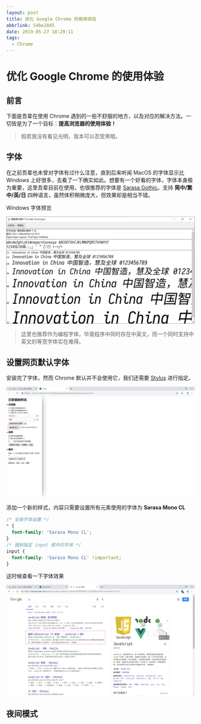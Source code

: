 ```yaml
---
layout: post
title: 优化 Google Chrome 的使用体验
abbrlink: 54be2845
date: 2019-05-27 18:29:11
tags:
  - Chrome
---
```


# 优化 Google Chrome 的使用体验

## 前言

下面是吾辈在使用 Chrome 遇到的一些不舒服的地方，以及对应的解决方法。一切皆是为了一个目标：**提高浏览器的使用体验！**

> 假若我没有看见光明，我本可以忍受黑暗。

## 字体

在之前吾辈也未曾对字体有过什么注意，直到后来听闻 MacOS 的字体显示比 Windows 上好很多，去看了一下确实如此。想要有一个好看的字体，字体本身极为重要，这里吾辈目前在使用，也很推荐的字体是 [Sarasa Gothic](https://github.com/be5invis/Sarasa-Gothic)。支持 **简中/繁中/英/日** 四种语言，虽然体积稍微庞大，但效果却是相当不错。

Windows 字体预览

![更纱黑体](https://raw.githubusercontent.com/rxliuli/img-bed/master/20190527190659.png)

> 这里也推荐作为编程字体，毕竟程序中同时存在中英文，而一个同时支持中英文的等宽字体实在难得。

## 设置网页默认字体

安装完了字体，然而 Chrome 默认并不会使用它，我们还需要 [Stylus](https://chrome.google.com/webstore/detail/stylus/clngdbkpkpeebahjckkjfobafhncgmne) 进行指定。

![添加 UserCSS](https://raw.githubusercontent.com/rxliuli/img-bed/master/20190527221308.png)

添加一个新的样式，内容只需要设置所有元素使用的字体为 **Sarasa Mono CL**

```css
/* 全局字体设置 */
* {
  font-family: 'Sarasa Mono CL';
}
/* 强制指定 input 框中的字体 */
input {
  font-family: 'Sarasa Mono CL' !important;
}
```

这时候查看一下字体效果

![效果](https://raw.githubusercontent.com/rxliuli/img-bed/master/20190527221458.png)

## 夜间模式
